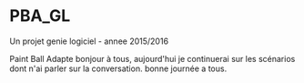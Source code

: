 # PBA_GL
Un projet genie logiciel - annee 2015/2016

Paint Ball Adapte
bonjour à tous, aujourd'hui je continuerai sur les scénarios dont n'ai parler sur la conversation.
bonne journée a tous.
